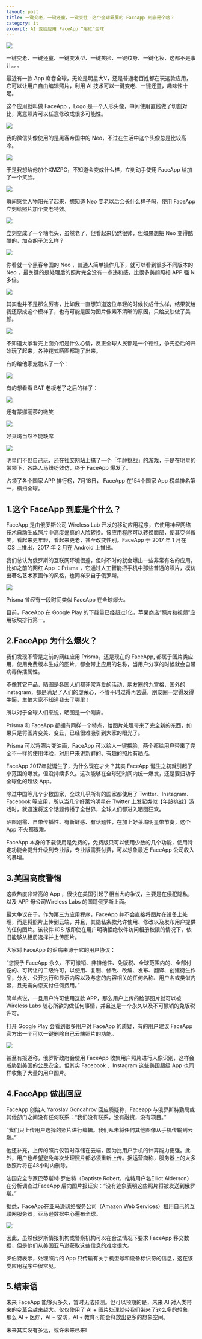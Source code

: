 ```yaml
---
layout: post
title: 一键变老，一键还童，一键变性！这个全球霸屏的 FaceApp 到底是个啥？
category: it
excerpt: AI 变脸应用 FaceApp “爆红”全球
---
```


![](http://favorites.ren/assets/images/2019/it/face01.jpeg)

一键变老、一键还童、一键变发型、一键笑脸、一键纹身、一键化妆，这都不是事儿。。。

最近有一款 App 席卷全球，无论是明星大V，还是普通老百姓都在玩这款应用，它可以让用户自由编辑照片，利用 AI 技术可以一键变老、一键还童，趣味性十足。

这个应用就叫做 FaceApp ，Logo 是一个人形头像，中间使用直线做了切割对比，寓意照片可以任意修改成很多可能性。

![](http://favorites.ren/assets/images/2019/it/face02.jpeg)

我的微信头像使用的是黑客帝国中的 Neo，不过在生活中这个头像总是比较高冷。

![](http://favorites.ren/assets/images/2019/it/face03.png)

于是我想给他加个XMZPC，不知道会变成什么样，立刻动手使用 FaceApp 给加了一个笑脸。

![](http://favorites.ren/assets/images/2019/it/face04.png)

瞬间感觉人物阳光了起来，想知道 Neo 变老以后会长什么样子吗，使用  FaceApp 立刻给照片加个变老特效。

![](http://favorites.ren/assets/images/2019/it/face05.png)

立刻变成了一个糟老头，虽然老了，但看起来仍然很帅，但如果想把 Neo 变得酷酷的，加点胡子怎么样？

![](http://favorites.ren/assets/images/2019/it/face06.png)

你看就一个黑客帝国的 Neo ，普通人简单操作几下，就可以看到很多不同版本的 Neo ，最关键的是处理后的照片完全没有一点违和感，比很多美颜照相 APP 强 N 多倍。

![](http://favorites.ren/assets/images/2019/it/face07.png)

其实也并不是那么厉害，比如我一直想知道这位年轻的时候长成什么样，结果就给我还原成这个模样了，也有可能是因为图片像素不清晰的原因，只给皮肤做了美颜。

![](http://favorites.ren/assets/images/2019/it/face08.png)

不知道大家看完上面介绍是什么心情，反正全球人民都是一个德性，争先恐后的开始玩了起来，各种花式晒图都跑了出来。

有的给他家宠物来了一个：

![](http://favorites.ren/assets/images/2019/it/face09.png)

有的想看看 BAT 老板老了之后的样子：

![](http://favorites.ren/assets/images/2019/it/face10.png)

还有蒙娜丽莎的微笑

![](http://favorites.ren/assets/images/2019/it/face11.png)

好莱坞当然不能缺席

![](http://favorites.ren/assets/images/2019/it/face12.png)

明星们不但自己玩，还在社交网站上搞了一个「年龄挑战」的游戏，于是在明星的带领下，各路人马纷纷效仿，终于 FaceApp 爆发了。

占领了各个国家 APP 排行榜，7月18日， FaceApp  在154个国家 App 榜单排名第一，横扫全球。

## 1.这个 FaceApp 到底是个什么？

FaceApp 是由俄罗斯公司 Wireless Lab 开发的移动应用程序，它使用神经网络技术自动生成照片中高度逼真的人脸转换。该应用程序可以转换面部，使其变得微笑，看起来更年轻，看起来更老，甚至改变性别。FaceApp 于 2017 年 1 月在 iOS 上推出，2017 年 2 月在 Android 上推出。

我们总认为俄罗斯的互联网环境很差，但时不时的就会爆出一些非常有名的应用，比如之前的网红 App ：Prisma ，它通过人工智能把手机中那些普通的照片，模仿出著名艺术家画作的风格，也同样来自于俄罗斯。

![](http://favorites.ren/assets/images/2019/it/face13.png)

Prisma 曾经有一段时间类似 FaceApp 在全球爆火。

目前，FaceApp 在 Google Play 的下载量已经超过1亿，苹果商店“照片和视频”应用板块排行第一。

## 2.FaceApp 为什么爆火？

我们发现不管是之前的网红应用 Prisma，还是现在的 FaceApp, 都属于图片类应用，使用免费版本生成的图片，都会带上应用的名称，当用户分享的时候就会自带病毒传播属性。

不像其它产品，晒图是各国人们都非常喜爱的活动，朋友圈的九宫格，国外的 instagram，都是满足了人们的虚荣心，不管平时过得再苦逼，朋友圈一定得发得牛逼，生怕大家不知道我去了哪里！

所以对于全球人们来说，晒图是一个刚需。

Prisma 和  FaceApp 都拥有同样一个特点，给图片处理带来了完全新的东西，如果只是将图片变美、变丑，已经很难吸引到大家的眼光了。

Prisma 可以将照片变油画，FaceApp 可以给人一键换脸，两个都给用户带来了完全不一样的使用体验，对用户来讲新鲜的、有趣的照片有晒点。

FaceApp 2017年就诞生了，为什么现在才火？其实 FaceApp 诞生之初就引起了小范围的爆发，但没持续多久。这次能够在全球短时间内统一爆发，还是要归功于全球化的超级 App。

除过中国等几个少数国家，全球几乎所有的国家都使用了 Twitter、Instagram、Facebook 等应用，所以当几个好莱坞明星在 Twitter 上发起类似【年龄挑战】游戏时，就迅速将这个话题传播了全世界，全球人们都进入晒图狂欢。

晒图刚需、自带传播性、有新鲜感、有话题性，在加上好莱坞明星带节奏，这个 App 不火都很难。

FaceApp 本身的下载使用是免费的，免费版只可以使用少数的几个功能，使用特定功能会提升升级到专业版，专业版需要付费，可以想象最近 FaceApp 公司收入的暴增。

## 3.美国高度警惕

这款热度非常高的 App ，很快在美国引起了相当大的争议，主要是在侵犯隐私，以及 APP 母公司Wireless Labs 的国籍俄罗斯上面。

最大争议在于，作为第三方应用程序，FaceApp 并不会直接将图片在设备上处理，而是将照片上传到云端，并且，其隐私条款允许使用、修改以及发布用户提供的任何图片。该软件 iOS 版即使在用户明确拒绝软件访问相册权限的情况下，依旧能够从相册选择并上传图片。

大家对 FaceApp 的诟病来源于它的用户协议：

“您授予 FaceApp 永久、不可撤销、非排他性、免版税、全球范围内的、全部付讫的、可转让的二级许可，以使用、复制、修改、改编、发布、翻译、创建衍生作品，分发、公开执行和显示内容以及与您的内容相关的任何名称、用户名或类似内容，且无需向您支付任何费用。”

简单点说，一旦用户许可使用这款 APP，那么用户上传的脸部图片就可以被 Wireless Labs 随心所欲的做任何事情，并且这是一个永久以及不可撤销的免版税许可。

打开 Google Play 会看到很多用户对  FaceApp 的质疑，有的用户建议  FaceApp 官方出一个可以一键删除自己云端照片的功能。

![](http://favorites.ren/assets/images/2019/it/face14.png)

甚至有报道称，俄罗斯政府会使用  FaceApp 收集用户照片进行人像识别，这样会威胁到美国的公民安全。但其实 Facebook 、Instagram 这些美国超级 App 也同样收集了大量的用户图片。

## 4.FaceApp 做出回应

FaceApp 创始人 Yaroslav Goncahrov 回应质疑称，Faceapp 与俄罗斯特勤局或其他部门之间没有任何联系：“我们没有联系，没有融资，没有项目。”

“我们只上传用户选择的照片进行编辑。我们从未将任何其他图像从手机传输到云端。”

他还补充，上传的照片仅暂时存储在云端，因为比用户手机的计算能力更强。此外，用户也希望避免每次处理照片都必须重新上传。据运营商称，服务器上的大多数照片将在48小时内删除。

法国安全专家巴蒂斯特·罗伯特（Baptiste Robert，推特用户名Elliot Alderson）在分析调查过FaceApp 后向图片报证实：“没有迹象表明这些照片将被发送到俄罗斯。”

据悉，FaceApp在亚马逊网络服务公司（Amazon Web Services）租用自己的互联网服务器，亚马逊数据中心遍布全球。

![](http://favorites.ren/assets/images/2019/it/face15.png)

因此，虽然俄罗斯情报机构或警察机构可以在合法情况下要求 FaceApp 移交数据，但是他们从美国亚马逊获取这些信息的难度很大。

罗伯特表示，处理照片的 App 只传输有关手机型号和设备标识符的信息，这在该类应用程序中很常见。

## 5.结束语

未来  FaceApp 能够火多久，暂时无法预测。但可以预期的是，未来 AI 对人类带来的变革会越来越大。仅仅使用了 AI + 图片处理就带我们带来了这么多的想象，那么 AI + 医疗，AI + 安防，AI + 教育可能会释放出更多的想象空间。

未来其实没有多远，或许未来已来!



